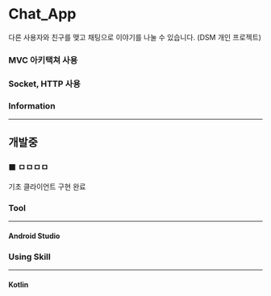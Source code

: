 # Chat_App

다른 사용자와 친구를 맺고 채팅으로 이야기를 나눌 수 있습니다. (DSM 개인 프로젝트)

### MVC 아키택쳐 사용

### Socket, HTTP 사용

### Information
---
## 개발중
### ■ ㅁㅁㅁㅁ
기초 클라이언트 구현 완료

### Tool
---
#### Android Studio

### Using Skill
---
#### Kotlin
